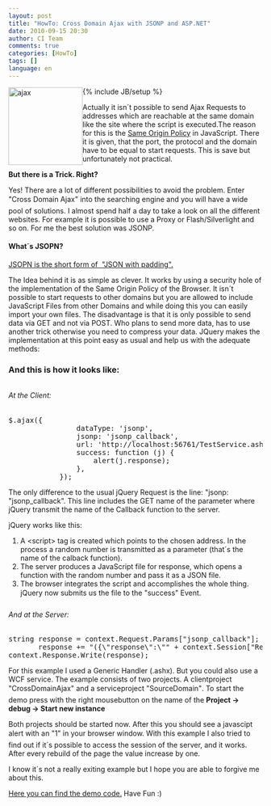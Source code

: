```yaml
---
layout: post
title: "HowTo: Cross Domain Ajax with JSONP and ASP.NET"
date: 2010-09-15 20:30
author: CI Team
comments: true
categories: [HowTo]
tags: []
language: en
---
```

{% include JB/setup %}
<a href="{{BASE_PATH}}/assets/wp-images-de/image_thumb66.png"><img style="border-right-width: 0px; display: inline; border-top-width: 0px; border-bottom-width: 0px; margin-left: 0px; border-left-width: 0px; margin-right: 0px" title="ajax" src="{{BASE_PATH}}/assets/wp-images-de/image_thumb66.png" border="0" alt="ajax" hspace="12" width="147" height="154" align="left" /></a>

Actually it isn´t possible to send Ajax Requests to addresses which are reachable at the same domain like the site where the script is executed.The reason for this is the <a href="http://de.wikipedia.org/wiki/Same_Origin_Policy" target="_blank">Same Origin Policy</a> in JavaScript. There it is given, that the port, the protocol and the domain have to be equal to start requests. This is save but unfortunately not practical.

<!--more-->

<strong>But there is a Trick. Right?</strong>

Yes! There are a lot of different possibilities to avoid the problem. Enter "Cross Domain Ajax" into the searching engine and you will have a wide pool of solutions. I almost spend half a day to take a look on all the different websites. For example it is possible to use a Proxy or Flash/Silverlight and so on. For me the best solution was JSONP.
<h4></h4>
<h4><strong>What´s JSOPN? </strong></h4>
<p align="left"><a href="http://en.wikipedia.org/wiki/JSON#JSONP" target="_blank">JSOPN is the short form of  "JSON with padding".</a></p>

The Idea behind it is as simple as clever. It works by using a security hole of the implementation of the Same Origin Policy of the Browser. It isn´t possible to start requests to other domains but you are allowed to include JavaScript Files from other Domains and while doing this you can easily import your own files. The disadvantage is that it is only possible to send data via GET and not via POST. Who plans to send more data, has to use another trick otherwise you need to compress your data. JQuery makes the implementation at this point easy as usual and help us with the adequate methods:
<h3>And this is how it looks like:</h3>
<h6></h6>
<h6><em>At the Client:</em></h6>

<pre class="js">
$.ajax({
                dataType: 'jsonp',
                jsonp: 'jsonp_callback',
                url: 'http://localhost:56761/TestService.ashx',
                success: function (j) {
                    alert(j.response);
                },
            });
</pre>


The only difference to the usual jQuery Request is the line: "jsonp: "jsonp_callback". This line includes the GET name of the parameter where jQuery transmit the name of the Callback function to the server.

jQuery works like this:
<ol>
	<li>A &lt;script&gt; tag is created which points to the chosen address. In the process a random number is transmitted as a parameter (that´s the name of the calback function).</li>
	<li>The server produces a JavaScript file for response, which opens a function with the random number and pass it as a JSON file.</li>
	<li>The browser integrates the script and accomplishes the whole thing. jQuery now submits us the file to the "success" Event.</li>
</ol>

<h6><em>And at the Server:</em></h6>

<pre class="c#">
string response = context.Request.Params["jsonp_callback"];
       response += "({\"response\":\"" + context.Session["RequestCounter"]  + " requests startet\"});";
context.Response.Write(response);
</pre>

For this example I used a Generic Handler (.ashx). But you could also use a WCF service. The example consists of two projects. A clientproject "CrossDomainAjax" and a serviceproject "SourceDomain". To start the demo press with the right mousebutton on the name of the <strong>Project -&gt; debug -&gt; Start new instance</strong>

Both projects should be started now. After this you should see a javascipt alert with an "1" in your browser window. With this example I also tried to find out if it´s possible to access the session of the server, and it works. After every rebuild of the page the value increase by one.

I know it´s not a really exiting example but I hope you are able to forgive me about this.

<a href="{{BASE_PATH}}/assets/files/democode/crossdomainajax/CrossDomainAjax.zip" target="_blank">Here you can find the demo code.</a> Have Fun :)
